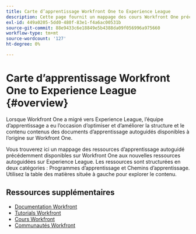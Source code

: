 ```yaml
---
title: Carte d’apprentissage Workfront One to Experience League
description: Cette page fournit un mappage des cours Workfront One précédents aux cours d’Experience League nouvellement conçus.
exl-id: 449a0205-5dd0-480f-83e1-f4a6ac00531b
source-git-commit: 88e9433c6e18849e5b4388da09f056996a975660
workflow-type: tm+mt
source-wordcount: '127'
ht-degree: 0%

---
```


# Carte d’apprentissage Workfront One to Experience League {#overview}

Lorsque Workfront One a migré vers Experience League, l’équipe d’apprentissage a eu l’occasion d’optimiser et d’améliorer la structure et le contenu contenus des documents d’apprentissage autoguidés disponibles à l’origine sur Workfront One.

Vous trouverez ici un mappage des ressources d’apprentissage autoguidé précédemment disponibles sur Workfront One aux nouvelles ressources autoguidées sur Experience League.  Les ressources sont structurées en deux catégories : Programmes d’apprentissage et Chemins d’apprentissage. Utilisez la table des matières située à gauche pour explorer le contenu.

## Ressources supplémentaires

* [Documentation Workfront](https://experienceleague.adobe.com/docs/workfront.html)
* [Tutorials Workfront](https://experienceleague.adobe.com/docs/workfront-learn/tutorials-workfront/home.html)
* [Cours Workfront](https://experienceleague.adobe.com/?lang=en&amp;Solution=Workfront#courses)
* [Communautés Workfront](https://experienceleaguecommunities.adobe.com/t5/workfront/ct-p/workfront)
